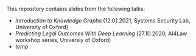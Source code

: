This repository contains slides from the following talks:
- _Introduction to Knowledge Graphs_ (12.01.2021, Systems Security Lab, University of Oxford)
- _Predicting Legal Outcomes With Deep Learning_ (27.10.2020, AI4Law workshop series, Universiy of Oxford)
- _temp_
